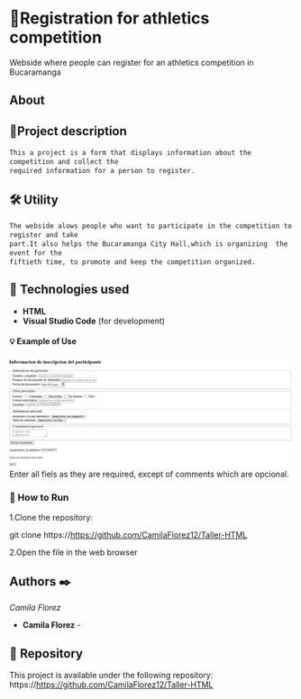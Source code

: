 # 🏃Registration for athletics competition

Webside where people can register for an athletics competition in Bucaramanga

## About 

## 📄Project description

```
This a project is a form that displays information about the competition and collect the
required information for a person to register.
```
## 🛠️ Utility
```
The webside alows people who want to participate in the competition to register and take
part.It also helps the Bucaramanga City Hall,which is organizing  the event for the
fiftieth time, to promote and keep the competition organized.
```
## 🧰 Technologies used

- **HTML**   
- **Visual Studio Code** (for development) 


#### 💡 Example of Use
<img src="imagen/FORMULARIO.png">
Enter all fiels as they are required, except of comments which are opcional.

### 🚀 How to Run
1.Clone the repository:

git clone https://https://github.com/CamilaFlorez12/Taller-HTML

2.Open the file in the web browser




## Authors ✒️

_Camila Florez_

* **Camila Florez** -

## 🔗 Repository
This project is available under the following repository:
https://https://github.com/CamilaFlorez12/Taller-HTML
